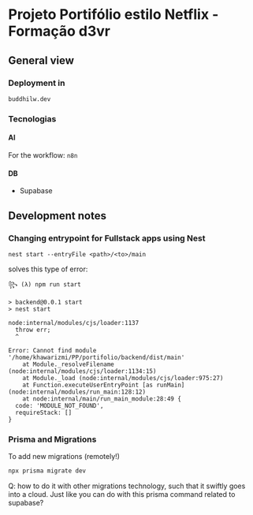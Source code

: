 # Projeto Portifólio estilo Netflix - Formação d3vr

## General view

### Deployment in

`buddhilw.dev`

### Tecnologias

#### AI

For the workflow: `n8n`

#### DB 
- Supabase

## Development notes

### Changing entrypoint for Fullstack apps using Nest


`nest start --entryFile <path>/<to>/main`

solves this type of error:

```
꧂ (λ) npm run start

> backend@0.0.1 start
> nest start

node:internal/modules/cjs/loader:1137
  throw err;
  ^

Error: Cannot find module '/home/khawarizmi/PP/portifolio/backend/dist/main'
    at Module._resolveFilename (node:internal/modules/cjs/loader:1134:15)
    at Module._load (node:internal/modules/cjs/loader:975:27)
    at Function.executeUserEntryPoint [as runMain] (node:internal/modules/run_main:128:12)
    at node:internal/main/run_main_module:28:49 {
  code: 'MODULE_NOT_FOUND',
  requireStack: []
}
```

### Prisma and Migrations

To add new migrations (remotely!)

``` bash
npx prisma migrate dev
```

Q: how to do it with other migrations technology, such that it swiftly goes into a cloud. Just like you can do with this prisma command related to supabase?

